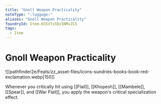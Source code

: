 ```yaml
---
title: "Gnoll Weapon Practicality"
noteType: ":luggage:"
aliases: "Gnoll Weapon Practicality"
foundryId: Item.6S5VTshDi5NMvZC5
tags:
  - Item
---
```


# Gnoll Weapon Practicality
![[pathfinder2e/Feats/zz_asset-files/icons-sundries-books-book-red-exclamation.webp|150]]

Whenever you critically hit using [[Flail]], [[Khopesh]], [[Mambele]], [[Spear]], and [[War Flail]], you apply the weapon's critical specialization effect.
